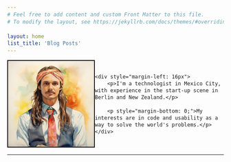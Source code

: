 ```yaml
---
# Feel free to add content and custom Front Matter to this file.
# To modify the layout, see https://jekyllrb.com/docs/themes/#overriding-theme-defaults

layout: home
list_title: 'Blog Posts'
---
```


<div style="display: flex; align-items: center; margin-bottom: 16px;">
    <img height="200px" style="border-style: solid; border-width: 2px;" src="/assets/profile-picture.jpg" width=200px />

    <div style="margin-left: 16px">
        <p>I'm a technologist in Mexico City, with experience in the start-up scene in Berlin and New Zealand.</p>

        <p style="margin-bottom: 0;">My interests are in code and usability as a way to solve the world's problems.</p>
    </div>
</div>

<hr />
<br />
